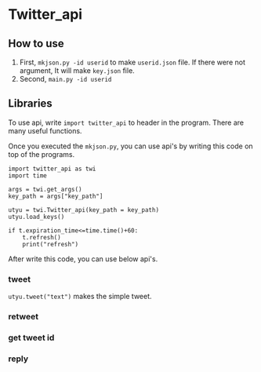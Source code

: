 # Twitter_api

## How to use
1. First, `mkjson.py -id userid` to make `userid.json` file. 
   If there were not argument, It will make `key.json` file.
2. Second, `main.py -id userid`

## Libraries
To use api, write `import twitter_api` to header in the program. 
There are many useful functions.

Once you executed the `mkjson.py`, you can use api's by writing
this code on top of the programs.
```
import twitter_api as twi
import time

args = twi.get_args()
key_path = args["key_path"]

utyu = twi.Twitter_api(key_path = key_path)
utyu.load_keys()

if t.expiration_time<=time.time()+60:
    t.refresh()
    print("refresh")
```

After write this code, you can use below api's.

### tweet
`utyu.tweet("text")`
makes the simple tweet.

### retweet

### get tweet id

### reply
